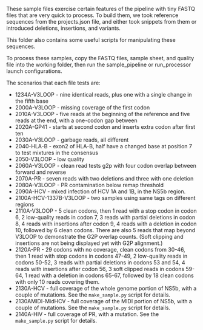 These sample files exercise certain features of the pipeline with tiny FASTQ
files that are very quick to process. To build them, we took reference
sequences from the projects.json file, and either took snippets from them
or introduced deletions, insertions, and variants.

This folder also contains some useful scripts for manipulating these sequences.

To process these samples, copy the FASTQ files, sample sheet, and quality file
into the working folder, then run the sample_pipeline or run_processor launch
configurations.

The scenarios that each file tests are:

* 1234A-V3LOOP - nine identical reads, plus one with a single change in the
  fifth base
* 2000A-V3LOOP - missing coverage of the first codon
* 2010A-V3LOOP - five reads at the beginning of the reference and five reads at
  the end, with a one-codon gap between
* 2020A-GP41 - starts at second codon and inserts extra codon after first ten
* 2030A-V3LOOP - garbage reads, all different
* 2040-HLA-B - exon2 of HLA-B, half have a changed base at position 7 to test
  mixtures in the consensus
* 2050-V3LOOP - low quality
* 2060A-V3LOOP - clean read tests g2p with four codon overlap between forward
  and reverse
* 2070A-PR - seven reads with two deletions and three with one deletion
* 2080A-V3LOOP - PR contamination below remap threshold
* 2090A-HCV - mixed infection of HCV 1A and 1B, in the NS5b region.
* 2100A-HCV-1337B-V3LOOP - two samples using same tags on different regions
* 2110A-V3LOOP - 5 clean codons, then 1 read with a stop codon in codon 6, 2
  low-quality reads in codon 7, 3 reads with partial deletions in codon 8, 4
  reads with insertions after codon 9,
  4 reads with a deletion in codon 10, followed by 6 clean codons.
  There are also 5 reads that map beyond V3LOOP to
  demonstrate the G2P overlap counts. (Soft clipping and insertions are not
  being displayed yet with G2P alignment.)
* 2120A-PR - 29 codons with no coverage, clean codons from 30-46, then 1 read
  with stop codons in codons 47-49, 2 low-quality reads in codons 50-52, 3
  reads with partial deletions in codons 53 and 54, 4 reads with insertions
  after codon 56, 3 soft clipped reads in codons 59-64, 1 read with a deletion
  in codons 65-67, followed by 18 clean codons with only 10 reads covering them.
* 2130A-HCV - full coverage of the whole genome portion of NS5b, with a couple
  of mutations. See the `make_sample.py` script for details.
* 2130AMIDI-MidHCV - full coverage of the MIDI portion of NS5b, with a couple
  of mutations. See the `make_sample.py` script for details.
* 2140A-HIV - full coverage of PR, with a mutation. See the `make_sample.py`
  script for details.